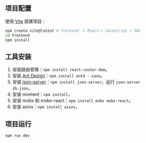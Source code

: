## 项目配置

使用 [Vite](https://vitejs.cn/vite3-cn/guide/) 搭建项目：
```bash
npm create vite@latest # frontend -> React-> JavaScript + SWC
cd frontend
npm install
```

## 工具安装

1. 安装路由管理：`npm install react-router-dom`。
2. 安装 [Ant Design](https://ant.design/docs/react/use-with-vite-cn)：`npm install antd --save`。
3. 安装 [json-server](https://www.npmjs.com/package/json-server)：`npm install json-server`，运行 `json-server db.json`。
4. 安装 moment：`npm install`。
5. 安装 mobx 和 mobx-react：`npm install mobx mobx-react`。
6. 安装 axios：`npm install axios`。

## 项目运行

```bash
npm run dev
```